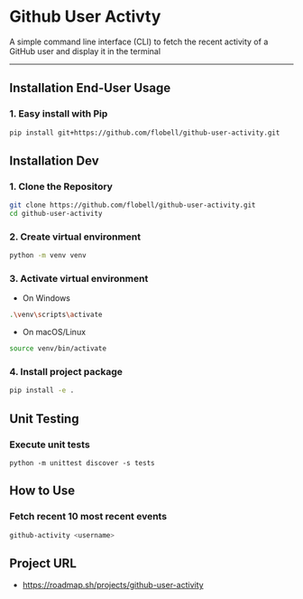 # Github User Activty
A simple command line interface (CLI) to fetch the recent activity of a GitHub user and display it in the terminal

---

## Installation End-User Usage

### 1. Easy install with Pip
```bash
pip install git+https://github.com/flobell/github-user-activity.git
```

## Installation Dev

### 1. Clone the Repository
```bash
git clone https://github.com/flobell/github-user-activity.git
cd github-user-activity
```

### 2. Create virtual environment
```bash
python -m venv venv
```

### 3. Activate virtual environment

- On Windows
```bash
.\venv\scripts\activate
```
- On macOS/Linux
```bash
source venv/bin/activate
```

### 4. Install project package

```bash
pip install -e .
```

## Unit Testing

### Execute unit tests

```
python -m unittest discover -s tests
```

## How to Use

### Fetch recent 10 most recent events
```bash
github-activity <username>
```

## Project URL
- https://roadmap.sh/projects/github-user-activity